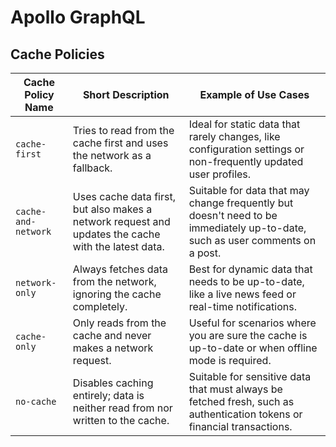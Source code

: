 # Apollo GraphQL

## Cache Policies

| Cache Policy Name   | Short Description                                                                                   | Example of Use Cases                                                                                                         |
| ------------------- | --------------------------------------------------------------------------------------------------- | ---------------------------------------------------------------------------------------------------------------------------- |
| `cache-first`       | Tries to read from the cache first and uses the network as a fallback.                              | Ideal for static data that rarely changes, like configuration settings or non-frequently updated user profiles.              |
| `cache-and-network` | Uses cache data first, but also makes a network request and updates the cache with the latest data. | Suitable for data that may change frequently but doesn't need to be immediately up-to-date, such as user comments on a post. |
| `network-only`      | Always fetches data from the network, ignoring the cache completely.                                | Best for dynamic data that needs to be up-to-date, like a live news feed or real-time notifications.                         |
| `cache-only`        | Only reads from the cache and never makes a network request.                                        | Useful for scenarios where you are sure the cache is up-to-date or when offline mode is required.                            |
| `no-cache`          | Disables caching entirely; data is neither read from nor written to the cache.                      | Suitable for sensitive data that must always be fetched fresh, such as authentication tokens or financial transactions.      |

